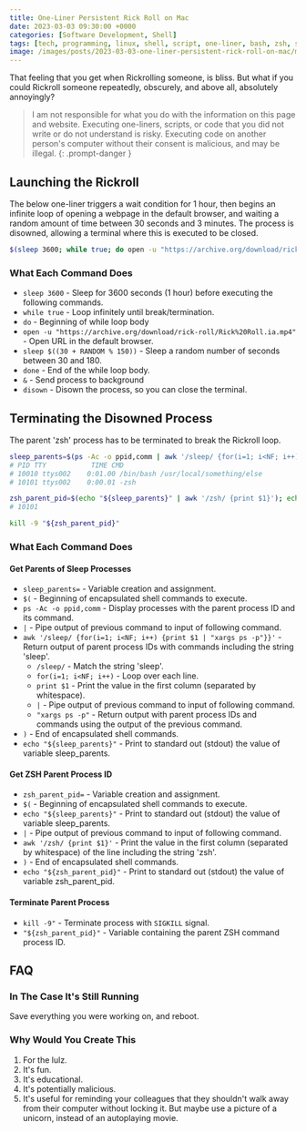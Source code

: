 ```yaml
---
title: One-Liner Persistent Rick Roll on Mac
date: 2023-03-03 09:30:00 +0000
categories: [Software Development, Shell]
tags: [tech, programming, linux, shell, script, one-liner, bash, zsh, sh, rickroll, rick, roll, apple, mac, macos]
image: /images/posts/2023-03-03-one-liner-persistent-rick-roll-on-mac/macintosh-computer-stock-photo.avif
---
```


That feeling that you get when Rickrolling someone, is bliss.  But what if you could Rickroll someone repeatedly, obscurely, and above all, absolutely annoyingly?

> I am not responsible for what you do with the information on this page and website.  Executing one-liners, scripts, or code that you did not write or do not understand is risky.  Executing code on another person's computer without their consent is malicious, and may be illegal.
{: .prompt-danger }

## Launching the Rickroll

The below one-liner triggers a wait condition for 1 hour, then begins an infinite loop of opening a webpage in the default browser, and waiting a random amount of time between 30 seconds and 3 minutes.  The process is disowned, allowing a terminal where this is executed to be closed.

```bash
$(sleep 3600; while true; do open -u "https://archive.org/download/rick-roll/Rick%20Roll.ia.mp4"; sleep $((30 + RANDOM % 150)); done) & disown
```

### What Each Command Does

* `sleep 3600` - Sleep for 3600 seconds (1 hour) before executing the following commands.
* `while true` - Loop infinitely until break/termination.
* `do` - Beginning of while loop body
* `open -u "https://archive.org/download/rick-roll/Rick%20Roll.ia.mp4"` - Open URL in the default browser.
* `sleep $((30 + RANDOM % 150))` - Sleep a random number of seconds between 30 and 180.
* `done` - End of the while loop body.
* `&` - Send process to background
* `disown` - Disown the process, so you can close the terminal.

## Terminating the Disowned Process

The parent 'zsh' process has to be terminated to break the Rickroll loop.

```bash
sleep_parents=$(ps -Ac -o ppid,comm | awk '/sleep/ {for(i=1; i<NF; i++) {print $1 | "xargs ps -p"}}'); echo "${sleep_parents}"
# PID TTY           TIME CMD
# 10010 ttys002    0:01.00 /bin/bash /usr/local/something/else
# 10101 ttys002    0:00.01 -zsh

zsh_parent_pid=$(echo "${sleep_parents}" | awk '/zsh/ {print $1}'); echo "${zsh_parent_pid}"
# 10101

kill -9 "${zsh_parent_pid}"
```

### What Each Command Does

#### Get Parents of Sleep Processes

* `sleep_parents=` - Variable creation and assignment.
* `$(` - Beginning of encapsulated shell commands to execute.
* `ps -Ac -o ppid,comm` - Display processes with the parent process ID and its command.
* `|` - Pipe output of previous command to input of following command.
* `awk '/sleep/ {for(i=1; i<NF; i++) {print $1 | "xargs ps -p"}}'` - Return output of parent process IDs with commands including the string 'sleep'.
  * `/sleep/` - Match the string 'sleep'.
  * `for(i=1; i<NF; i++)` - Loop over each line.
  * `print $1` - Print the value in the first column (separated by whitespace).
  * `|` - Pipe output of previous command to input of following command.
  * `"xargs ps -p"` - Return output with parent process IDs and commands using the output of the previous command.
* `)` - End of encapsulated shell commands.
* `echo "${sleep_parents}"` - Print to standard out (stdout) the value of variable sleep_parents.

#### Get ZSH Parent Process ID

* `zsh_parent_pid=` - Variable creation and assignment.
* `$(` - Beginning of encapsulated shell commands to execute.
* `echo "${sleep_parents}"` - Print to standard out (stdout) the value of variable sleep_parents.
* `|` - Pipe output of previous command to input of following command.
* `awk '/zsh/ {print $1}'` - Print the value in the first column (separated by whitespace) of the line including the string 'zsh'.
* `)` - End of encapsulated shell commands.
* `echo "${zsh_parent_pid}"` - Print to standard out (stdout) the value of variable zsh_parent_pid.

#### Terminate Parent Process

* `kill -9"` - Terminate process with `SIGKILL` signal.
* `"${zsh_parent_pid}"` - Variable containing the parent ZSH command process ID.

## FAQ

### In The Case It's Still Running

Save everything you were working on, and reboot.

### Why Would You Create This

1. For the lulz.
2. It's fun.
3. It's educational.
4. It's potentially malicious.
5. It's useful for reminding your colleagues that they shouldn't walk away from their computer without locking it.  But maybe use a picture of a unicorn, instead of an autoplaying movie.
